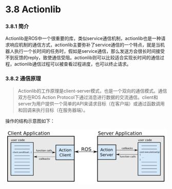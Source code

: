 # 3.8 Actionlib

### 3.8.1 简介
Actionlib是ROS中一个很重要的库，类似service通信机制，actionlib也是一种请求响应机制的通信方式，actionlib主要弥补了service通信的一个特点，就是当机器人执行一个长时间的任务时，假如是service通信，那么发送方会很长时间接受不到反馈的reply，致使通信受阻。actionlib则可以比较适合实现长时间的通信过程，actionlib通信过程可以被查看过程进度，也可以终止请求。
### 3.8.2 通信原理
> Actionlib的工作原理是client-server模式，也是一个双向的通信模式。通信双方在ROS Action Protocol下通过消息进行数据的交流通信。client和server为用户提供一个简单的API来请求目标（在客户端）或通过函数调用和回调来执行目标（在服务器端）。 

操作的结构示意图如下：

![](/pics/actionlib.png)

